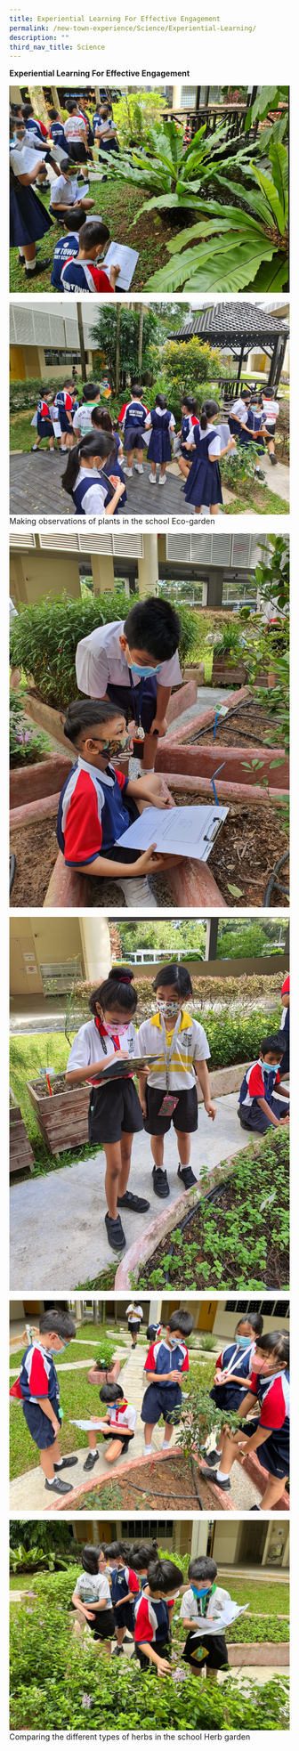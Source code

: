 ```yaml
---
title: Experiential Learning For Effective Engagement
permalink: /new-town-experience/Science/Experiential-Learning/
description: ""
third_nav_title: Science
---
```

**Experiential Learning For Effective Engagement**

![](/images/Science/Students%20in%20garden.png)

![](/images/Science/Students%20at%20Pond.png)
Making observations of plants in the school Eco-garden

![](/images/Science/Outdoor1.jpeg)

![](/images/Science/outdoor2.jpeg)

![](/images/Science/Limin%207.jpeg)

![](/images/Science/Limin%206.jpeg)
Comparing the different types of herbs in the school Herb garden